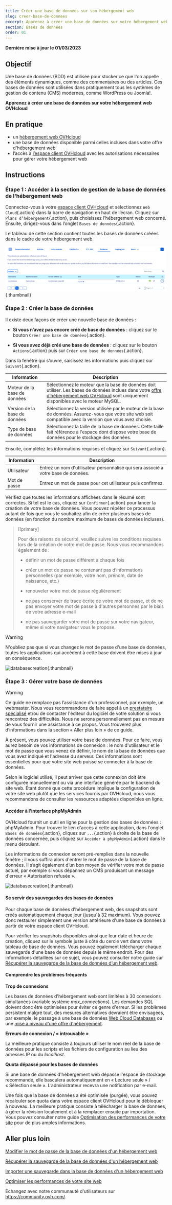 ```yaml
---
title: Créer une base de données sur son hébergement web
slug: creer-base-de-donnees
excerpt: Apprenez à créer une base de données sur votre hébergement web OVHcloud
section: Bases de données
order: 01
---
```



**Dernière mise à jour le 01/03/2023**

## Objectif

Une base de données (BDD) est utilisée pour stocker ce que l'on appelle des éléments dynamiques, comme des commentaires ou des articles. Ces bases de données sont utilisées dans pratiquement tous les systèmes de gestion de contenu (CMS) modernes, comme WordPress ou Joomla!.

**Apprenez à créer une base de données sur votre hébergement web OVHcloud**

## En pratique

- un [hébergement web OVHcloud](https://www.ovhcloud.com/fr/web-hosting/)
- une base de données disponible parmi celles incluses dans votre offre d'hébergement web
- l’accès à [l’espace client OVHcloud](https://www.ovh.com/auth/?action=gotomanager&from=https://www.ovh.com/fr/&ovhSubsidiary=fr) avec les autorisations nécessaires pour gérer votre hébergement web

## Instructions

### Étape 1 : Accéder à la section de gestion de la base de données de l'hébergement web

Connectez-vous à votre [espace client OVHcloud](https://www.ovh.com/auth/?action=gotomanager&from=https://www.ovh.com/fr/&ovhSubsidiary=fr) et sélectionnez `Web Cloud`{.action} dans la barre de navigation en haut de l’écran. Cliquez sur `Plans d’hébergement`{.action}, puis choisissez l’hébergement web concerné. Ensuite, dirigez-vous dans l’onglet `Bases de données`{.action}.

Le tableau de cette section contient toutes les bases de données créées dans le cadre de votre hébergement web.

![databasecreation](images/database-creation-step1.png){.thumbnail}

### Étape 2 : Créer la base de données

Il existe deux façons de créer une nouvelle base de données :

- **Si vous n’avez pas encore créé de base de données** : cliquez sur le bouton `Créer une base de données`{.action}.

- **Si vous avez déjà créé une base de données** : cliquez sur le bouton `Actions`{.action} puis sur `Créer une base de données`{.action}.

Dans la fenêtre qui s’ouvre, saisissez les informations puis cliquez sur `Suivant`{.action}.

|Information|Description|  
|---|---|  
|Moteur de la base de données|Sélectionnez le moteur que la base de données doit utiliser. Les bases de données inclues dans votre [offre d’hébergement web OVHcloud](https://www.ovhcloud.com/fr/web-hosting/) sont uniquement disponibles avec le moteur MySQL.|  
|Version de la base de données|Sélectionnez la version utilisée par le moteur de la base de données. Assurez-vous que votre site web soit compatible avec la version que vous avez choisie. |  
|Type de base de données|Sélectionnez la taille de la base de données. Cette taille fait référence à l'espace dont dispose votre base de données pour le stockage des données.|   

Ensuite, complétez les informations requises et cliquez sur `Suivant`{.action}.

|Information|Description|   
|---|---|   
|Utilisateur|Entrez un nom d'utilisateur personnalisé qui sera associé à votre base de données.|   
|Mot de passe|Entrez un mot de passe pour cet utilisateur puis confirmez.|   

Vérifiez que toutes les informations affichées dans le résumé sont correctes. Si tel est le cas, cliquez sur `Confirmer`{.action} pour lancer la création de votre base de données. Vous pouvez répéter ce processus autant de fois que vous le souhaitez afin de créer plusieurs bases de données (en fonction du nombre maximum de bases de données incluses).

> [!primary]
>
> Pour des raisons de sécurité, veuillez suivre les conditions requises lors de la création de votre mot de passe. Nous vous recommandons également de :
>
> - définir un mot de passe différent à chaque fois
>
> - créer un mot de passe ne contenant pas d’informations personnelles (par exemple, votre nom, prénom, date de naissance, etc.)
>
> - renouveler votre mot de passe régulièrement
>
> - ne pas conserver de trace écrite de votre mot de passe, et de ne pas envoyer votre mot de passe à d'autres personnes par le biais de votre adresse e-mail
>
> - ne pas sauvegarder votre mot de passe sur votre navigateur, même si votre navigateur vous le propose.
>

> [!warning]
>N'oubliez pas que si vous changez le mot de passe d'une base de données, toutes les applications qui accèdent à cette base doivent être mises à jour en conséquence.
>


![databasecreation](images/database-creation-step2.png){.thumbnail}

### Étape 3 : Gérer votre base de données

> [!warning]
>Ce guide ne remplace pas l’assistance d'un professionnel, par exemple, un webmaster. Nous vous recommandons de faire appel à un [prestataire spécialisé](https://partner.ovhcloud.com/fr/) et/ou de contacter l'éditeur du logiciel de votre solution si vous rencontrez des difficultés. Nous ne serons personnellement pas en mesure de vous fournir une assistance à ce propos. Vous trouverez plus d’informations dans la section « Aller plus loin » de ce guide.
>

À présent, vous pouvez utiliser votre base de données. Pour ce faire, vous aurez besoin de vos informations de connexion : le nom d'utilisateur et le mot de passe que vous venez de définir, le nom de la base de données que vous avez indiqué et l'adresse du serveur. Ces informations sont essentielles pour que votre site web puisse se connecter à la base de données.

Selon le logiciel utilisé, il peut arriver que cette connexion doit être configurée manuellement ou via une interface générée par le backend du site web. Étant donné que cette procédure implique la configuration de votre site web plutôt que les services fournis par OVHcloud, nous vous recommandons de consulter les ressources adaptées disponibles en ligne. 

#### Accéder à l’interface phpMyAdmin

OVHcloud fournit un outil en ligne pour la gestion des bases de données : phpMyAdmin. Pour trouver le lien d'accès à cette application, dans l'onglet `Bases de données`{.action}, cliquez sur `...`{.action} à droite de la base de données concernée, puis cliquez sur `Accéder à phpMyAdmin`{.action} dans le menu déroulant.

Les informations de connexion seront pré-remplies dans la nouvelle fenêtre ; il vous suffira alors d'entrer le mot de passe de la base de données. Il s’agit également d’un bon moyen de vérifier votre mot de passe actuel, par exemple si vous dépannez un CMS produisant un message d'erreur « Autorisation refusée ».

![databasecreation](images/database-creation-step3.png){.thumbnail}

#### Se servir des sauvegardes des bases de données

Pour chaque base de données d'hébergement web, des snapshots sont créés automatiquement chaque jour (jusqu'à 32 maximum). Vous pouvez donc restaurer simplement une version antérieure d'une base de données à partir de votre espace client OVHcloud. 

Pour vérifier les snapshots disponibles ainsi que leur date et heure de création, cliquez sur le symbole juste à côté du cercle vert dans votre tableau de base de données. Vous pouvez également télécharger chaque sauvegarde d'une base de données depuis le même endroit. Pour des informations détaillées sur ce sujet, vous pouvez consulter notre guide sur [Récupérer la sauvegarde de la base de données d’un hébergement web](../exportation-bases-donnees/).

#### Comprendre les problèmes fréquents

**Trop de connexions**

Les bases de données d'hébergement web sont limitées à 30 connexions simultanées (variable système *max_connections*). Les demandes SQL doivent donc être optimisées pour éviter ce genre d'erreur. Si les problèmes persistent malgré tout, des mesures alternatives devraient être envisagées, par exemple, le passage à une base de données [Web Cloud Databases](https://www.ovh.com/fr/cloud/cloud-databases/) ou une [mise à niveau d'une offre d'hébergement](https://www.ovhcloud.com/fr/web-hosting/uc-best-web-hosting/). 

**Erreurs de connexion / « introuvable »**

La meilleure pratique consiste à toujours utiliser le nom réel de la base de données pour les scripts et les fichiers de configuration au lieu des adresses IP ou du _localhost_.

**Quota dépassé pour les bases de données**

Si une base de données d'hébergement web dépasse l'espace de stockage recommandé, elle basculera automatiquement en « Lecture seule » / « Sélection seule ». L’administrateur recevra une notification par e-mail.

Une fois que la base de données a été optimisée (purgée), vous pouvez recalculer son quota dans votre espace client OVHcloud pour le débloquer à nouveau. La meilleure pratique consiste à télécharger la base de données, à gérer la révision localement et à la remplacer ensuite par importation. Vous pouvez consulter notre guide [Optimisation des performances de votre site](../optimisation-performances-site/#etape-7-optimisation-de-votre-base-de-donnees) pour de plus amples informations.


## Aller plus loin

[Modifier le mot de passe de la base de données d'un hébergement web](../modifier-mot-de-passe-base-de-donnees/)

[Récupérer la sauvegarde de la base de données d'un hébergement web](../exportation-bases-donnees/)

[Importer une sauvegarde dans la base de données d'un hébergement web](../mutualise-guide-importation-dune-base-de-donnees-mysql/)

[Optimiser les performances de votre site web](../optimisation-performances-site/)

Échangez avec notre communauté d'utilisateurs sur <https://community.ovh.com/>.
